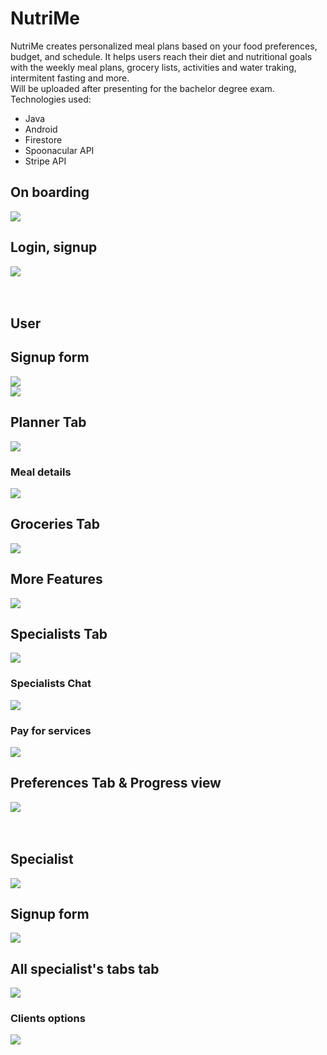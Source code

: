 # NutriMe
NutriMe creates personalized meal plans based on your food preferences, budget, and schedule. It helps users reach their diet and nutritional goals with the weekly meal plans, grocery lists, activities and water traking, intermitent fasting and more.
<br>
Will be uploaded after presenting for the bachelor degree exam.
<br>
Technologies used:
- Java
- Android
- Firestore
- Spoonacular API
- Stripe API


<h2>On boarding</h2>
<img src="https://github.com/AnaCarp/Nutri-Me/assets/98180213/b946ed2a-13fa-4810-9faa-728d8e8dac7a">
<br>
<h2>Login, signup</h2>
<img src="https://github.com/AnaCarp/Nutri-Me/assets/98180213/ce402e15-61fa-4269-af33-86560358a19c">
<br><br><br>

<h2>User</h2>
<h2>Signup form</h2>
<img src="https://github.com/AnaCarp/Nutri-Me/assets/98180213/45158c70-66f9-4298-b018-222c2d44d567">
<br>
<img src="https://github.com/AnaCarp/Nutri-Me/assets/98180213/cba60be9-a9de-4445-ba7d-07faa80a2653">

<h2>Planner Tab</h2>
<img src="https://github.com/AnaCarp/Nutri-Me/assets/98180213/544b86c6-a844-4056-993f-6f95d53d7158">
<br>
<h3>Meal details</h2>
<img src="https://github.com/AnaCarp/Nutri-Me/assets/98180213/941ccbda-07b6-43f8-9c2f-aac2383561f8">
<br>
<h2>Groceries Tab</h2>
<img src="https://github.com/AnaCarp/Nutri-Me/assets/98180213/526dcc92-0d82-48bd-9023-459c701faf15">
<br>
<h2>More Features</h2>
<img src="https://github.com/AnaCarp/Nutri-Me/assets/98180213/108740b9-c594-4f1b-ba25-022777ec88a1">
<br>
<h2>Specialists Tab</h2>
<img src="https://github.com/AnaCarp/Nutri-Me/assets/98180213/597bb45b-fa06-4a30-b2ad-a250b0f15abb">
<br>
<h3>Specialists Chat</h3>
<img src="https://github.com/AnaCarp/Nutri-Me/assets/98180213/ed78ad7d-fe3e-4d21-acf9-045f6443042f">
<br>
<h3>Pay for services</h3>
<img src="https://github.com/AnaCarp/Nutri-Me/assets/98180213/cd7b1f1a-5738-4790-a571-e464c8c04294">
<br>
<h2>Preferences Tab & Progress view</h2>
<img src="https://github.com/AnaCarp/Nutri-Me/assets/98180213/3d2f7ec9-f94c-410d-803d-afa6d1ec3e41">
<br><br><br>

<h2>Specialist</h2>
<img src="https://github.com/AnaCarp/Nutri-Me/assets/98180213/4d2311c6-c5fb-4e4f-b6c7-5b5b91cd531e">
<br>
<h2>Signup form</h2>
<img src="https://github.com/AnaCarp/Nutri-Me/assets/98180213/d6dc5511-fd15-4c6b-b8a5-becf12c082ab">
<br>
<h2>All specialist's tabs tab</h2>
<img src="https://github.com/AnaCarp/Nutri-Me/assets/98180213/3a88464a-2f57-431e-abb4-8a8879871aab">
<br>
<h3>Clients options</h3>
<img src="https://github.com/AnaCarp/Nutri-Me/assets/98180213/f503e97a-0299-4141-97c2-f334807d178b">

